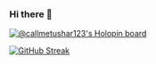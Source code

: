 ### Hi there 👋

<!--
**callmetushar123/callmetushar123** is a ✨ _special_ ✨ repository because its `README.md` (this file) appears on your GitHub profile.

Here are some ideas to get you started:

- 🔭 I’m currently working on ...
- 🌱 I’m currently learning ...
- 👯 I’m looking to collaborate on ...
- 🤔 I’m looking for help with ...
- 💬 Ask me about ...
- 📫 How to reach me: ...
- 😄 Pronouns: ...
- ⚡ Fun fact: ...
-->
[![@callmetushar123's Holopin board](https://holopin.me/callmetushar123)](https://holopin.io/@callmetushar123)


[![GitHub Streak](https://streak-stats.demolab.com/?user=callmetushar123)](https://git.io/streak-stats)
